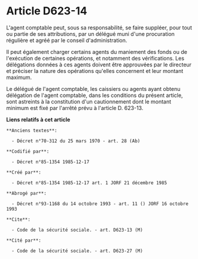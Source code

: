 # Article D623-14

L'agent comptable peut, sous sa responsabilité, se faire suppléer, pour tout ou partie de ses attributions, par un délégué
muni d'une procuration régulière et agréé par le conseil d'administration. 

Il peut également charger certains agents du maniement des fonds ou de l'exécution de certaines opérations, et notamment des
vérifications. Les délégations données à ces agents doivent être approuvées par le directeur et préciser la nature des
opérations qu'elles concernent et leur montant maximum. 

Le délégué de l'agent comptable, les caissiers ou agents ayant obtenu délégation de l'agent comptable, dans les conditions du
présent article, sont astreints à la constitution d'un cautionnement dont le montant minimum est fixé par l'arrêté prévu à
l'article D. 623-13.

**Liens relatifs à cet article**

	**Anciens textes**:

	  - Décret n°70-312 du 25 mars 1970 - art. 28 (Ab)

	**Codifié par**:

	  - Décret n°85-1354 1985-12-17

	**Créé par**:

	  - Décret n°85-1354 1985-12-17 art. 1 JORF 21 décembre 1985

	**Abrogé par**:

	  - Décret n°93-1168 du 14 octobre 1993 - art. 11 () JORF 16 octobre 1993

	**Cite**:

	  - Code de la sécurité sociale. - art. D623-13 (M)

	**Cité par**:

	  - Code de la sécurité sociale. - art. D623-27 (M)
